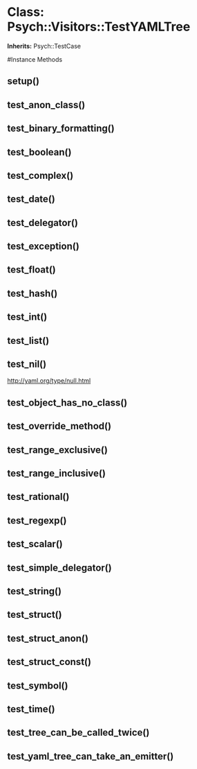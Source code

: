 # Class: Psych::Visitors::TestYAMLTree
**Inherits:** Psych::TestCase
    




#Instance Methods
## setup() [](#method-i-setup)

## test_anon_class() [](#method-i-test_anon_class)

## test_binary_formatting() [](#method-i-test_binary_formatting)

## test_boolean() [](#method-i-test_boolean)

## test_complex() [](#method-i-test_complex)

## test_date() [](#method-i-test_date)

## test_delegator() [](#method-i-test_delegator)

## test_exception() [](#method-i-test_exception)

## test_float() [](#method-i-test_float)

## test_hash() [](#method-i-test_hash)

## test_int() [](#method-i-test_int)

## test_list() [](#method-i-test_list)

## test_nil() [](#method-i-test_nil)
http://yaml.org/type/null.html

## test_object_has_no_class() [](#method-i-test_object_has_no_class)

## test_override_method() [](#method-i-test_override_method)

## test_range_exclusive() [](#method-i-test_range_exclusive)

## test_range_inclusive() [](#method-i-test_range_inclusive)

## test_rational() [](#method-i-test_rational)

## test_regexp() [](#method-i-test_regexp)

## test_scalar() [](#method-i-test_scalar)

## test_simple_delegator() [](#method-i-test_simple_delegator)

## test_string() [](#method-i-test_string)

## test_struct() [](#method-i-test_struct)

## test_struct_anon() [](#method-i-test_struct_anon)

## test_struct_const() [](#method-i-test_struct_const)

## test_symbol() [](#method-i-test_symbol)

## test_time() [](#method-i-test_time)

## test_tree_can_be_called_twice() [](#method-i-test_tree_can_be_called_twice)

## test_yaml_tree_can_take_an_emitter() [](#method-i-test_yaml_tree_can_take_an_emitter)

